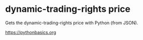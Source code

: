 # dynamic-trading-rights price 

Gets the dynamic-trading-rights price with Python (from JSON).

https://pythonbasics.org
